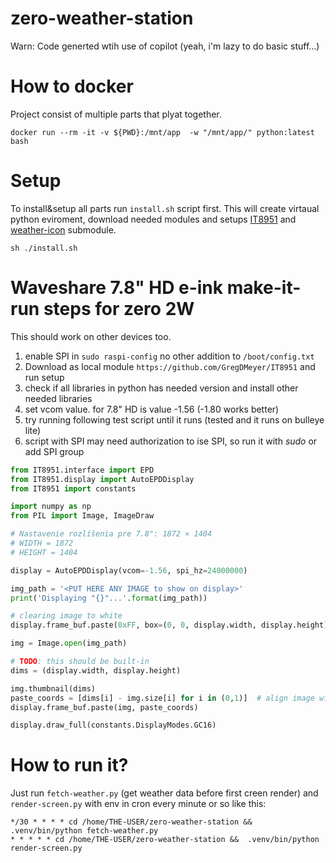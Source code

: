 # zero-weather-station

Warn: Code generted wtih use of copilot (yeah, i'm lazy to do basic stuff...)


# How to docker
Project consist of multiple parts that plyat together.

```
docker run --rm -it -v ${PWD}:/mnt/app  -w "/mnt/app/" python:latest bash
```

# Setup
To install&setup all parts run `install.sh` script first. This will create virtaual python eviroment, download needed modules and setups [IT8951](https://github.com/GregDMeyer/IT8951) and [weather-icon](https://github.com/meshosk/weather-icons) submodule.

```
sh ./install.sh
```

# Waveshare 7.8" HD e-ink make-it-run steps for zero 2W
This should work on other devices too.

1. enable SPI in `sudo raspi-config` no other addition to `/boot/config.txt`
2. Download as local module `https://github.com/GregDMeyer/IT8951` and run setup
3. check if all libraries in python has needed version and install other needed libraries
4. set vcom value. for 7.8" HD is value -1.56 (-1.80 works better)
5. try running following test script until it runs (tested and it runs on bulleye lite)
6. script with SPI may need authorization to ise SPI, so run it with _sudo_ or add SPI group

```python
from IT8951.interface import EPD
from IT8951.display import AutoEPDDisplay
from IT8951 import constants

import numpy as np
from PIL import Image, ImageDraw

# Nastavenie rozlíšenia pre 7.8": 1872 × 1404
# WIDTH = 1872
# HEIGHT = 1404 

display = AutoEPDDisplay(vcom=-1.56, spi_hz=24000000) 

img_path = '<PUT HERE ANY IMAGE to show on display>'
print('Displaying "{}"...'.format(img_path))

# clearing image to white
display.frame_buf.paste(0xFF, box=(0, 0, display.width, display.height))

img = Image.open(img_path)

# TODO: this should be built-in
dims = (display.width, display.height)

img.thumbnail(dims)
paste_coords = [dims[i] - img.size[i] for i in (0,1)]  # align image with bottom of display
display.frame_buf.paste(img, paste_coords)

display.draw_full(constants.DisplayModes.GC16)
```
# How to run it?

Just run `fetch-weather.py` (get weather data before first creen render) and `render-screen.py` with env in cron every minute or so like this:

```
*/30 * * * * cd /home/THE-USER/zero-weather-station &&  .venv/bin/python fetch-weather.py
* * * * * cd /home/THE-USER/zero-weather-station &&  .venv/bin/python render-screen.py
```



